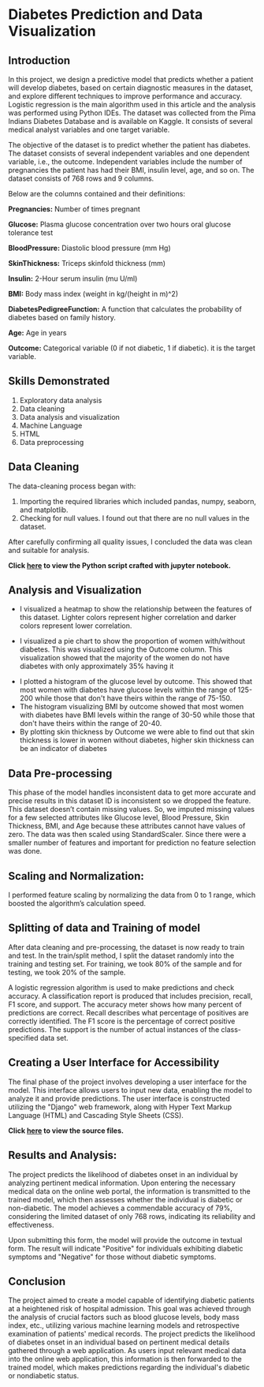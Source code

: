 # Diabetes Prediction and Data Visualization


## Introduction 

In this project, we design a predictive model that predicts whether a patient will develop diabetes, based on certain diagnostic measures in the dataset, and explore different techniques to improve performance and accuracy. Logistic regression is the main algorithm used in this article and the analysis was performed using Python IDEs. The dataset was collected from the Pima Indians Diabetes Database and is available on Kaggle. It consists of several medical analyst variables and one target variable. 

The objective of the dataset is to predict whether the patient has diabetes. The dataset consists  of several  independent  variables   and  one  dependent  variable,  i.e.,  the  outcome. Independent variables include the number of pregnancies the patient  has  had their BMI, insulin level, age, and so on. The dataset consists of 768 rows and 9 columns. 


Below are the columns contained and their definitions:

**Pregnancies:** Number of times pregnant 

**Glucose:** Plasma glucose concentration over two hours oral glucose tolerance test

**BloodPressure:** Diastolic blood pressure (mm Hg)

**SkinThickness:** Triceps skinfold thickness (mm)

**Insulin:** 2-Hour serum insulin (mu U/ml)

**BMI:** Body mass index (weight in kg/(height in m)^2)

**DiabetesPedigreeFunction:** A function that calculates the probability of diabetes based on family history.

**Age:** Age in years

**Outcome:** Categorical variable (0 if not diabetic, 1 if diabetic). it is the target variable.


## Skills Demonstrated
1. Exploratory data analysis
2. Data cleaning
3. Data analysis and visualization
4. Machine Language
5. HTML
6. Data preprocessing


## Data Cleaning
The data-cleaning process began with:
1. Importing the required libraries which included pandas, numpy, seaborn, and matplotlib.
2. Checking for null values. I found out that there are no null values in the dataset.

After carefully confirming all quality issues, I concluded the data was clean and suitable for analysis.

**Click [here](https://github.com/Emediongharry/Diabetes_Prediction/blob/main/Diabetes%20Prediction%20Viz.ipynb) to view the Python script crafted with jupyter notebook.**


## Analysis and Visualization
* I visualized a heatmap to show the relationship between the features of this dataset. Lighter colors represent higher correlation and darker colors represent
lower correlation.
+ I visualized a pie chart to show the proportion of women with/without diabetes. This was visualized using the Outcome column. This visualization showed that the majority of the women do not have diabetes with only approximately 35% having it
* I plotted a histogram of the glucose level by outcome. This showed that most women with diabetes have glucose levels within the range of 125-200 while those that don't have theirs within the range of 75-150.
* The histogram visualizing BMI by outcome showed that most women with diabetes have BMI levels within the range of 30-50 while those that don't have theirs within the range of 20-40.
* By plotting skin thickness by Outcome we were able to find out that skin thickness is lower in women without diabetes, higher skin thickness can be an indicator of diabetes

## Data Pre-processing
This   phase   of   the model   handles   inconsistent   data   to   get   more accurate and precise results in this dataset ID is inconsistent so we dropped the feature. This dataset doesn’t contain missing values. So, we imputed missing values for a few selected attributes like Glucose level, Blood Pressure, Skin Thickness, BMI, and Age because these attributes cannot have values of zero. The data was then scaled using StandardScaler. Since there were a smaller number of features and important for prediction no feature selection was done.


## Scaling and Normalization: 
I performed feature scaling by normalizing the data from 0 to 1 range, which boosted the algorithm’s calculation speed. 

## Splitting of data and Training of model
After data cleaning and pre-processing, the dataset is now ready to train and test. In the train/split method, I split the dataset randomly into the training and testing set. For training, we took 80% of the sample and for testing, we took 20% of the sample.

A logistic regression algorithm is used to make predictions and check accuracy. A classification report is produced that includes precision, recall, F1 score, and support. The accuracy meter shows how many percent of predictions are correct. Recall describes what percentage of positives are correctly identified. The F1 score is the percentage of correct positive predictions. The support is the number of actual instances of the class-specified data set.

## Creating a User Interface for Accessibility
The final phase of the project involves developing a user interface for the model. This interface allows users to input new data, enabling the model to analyze it and provide predictions. The user interface is constructed utilizing the "Django" web framework, along with Hyper Text Markup Language (HTML) and Cascading Style Sheets (CSS).

**Click [here](https://github.com/Emediongharry/Diabetes_Prediction/tree/main/DiabetesPredictions) to view the source files.**


## Results and Analysis:
The project predicts the likelihood of diabetes onset in an individual by analyzing pertinent medical information. Upon entering the necessary medical data on the online web portal, the information is transmitted to the trained model, which then assesses whether the individual is diabetic or non-diabetic. The model achieves a commendable accuracy of 79%, considering the limited dataset of only 768 rows, indicating its reliability and effectiveness.

Upon submitting this form, the model will provide the outcome in textual form. The result will indicate "Positive" for individuals exhibiting diabetic symptoms and "Negative" for those without diabetic symptoms.

## Conclusion
The project aimed to create a model capable of identifying diabetic patients at a heightened risk of hospital admission. This goal was achieved through the analysis of crucial factors such as blood glucose levels, body mass index, etc., utilizing various machine learning models and retrospective examination of patients' medical records. The project predicts the likelihood of diabetes onset in an individual based on pertinent medical details gathered through a web application. As users input relevant medical data into the online web application, this information is then forwarded to the trained model, which makes predictions regarding the individual's diabetic or nondiabetic status.
